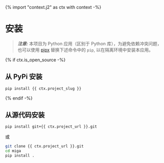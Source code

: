 {% import "context.j2" as ctx with context -%}

# 安装

> **_注意:_** 本项目为 Python 应用（区别于 Python 库），为避免依赖冲突问题， 也可以使用 [pipx](https://github.com/pypa/pipx) 替换下述命令中的 `pip`, 以在隔离环境中安装本应用。


{% if ctx.is_open_source -%}

## 从 PyPi 安装

```bash
pip install {{ ctx.project_slug }}
```
{% endif -%}

## 从源代码安装

```bash
pip install git+{{ ctx.project_url }}.git
```

或

```bash
git clone {{ ctx.project_url }}.git
cd miga
pip install .
```
